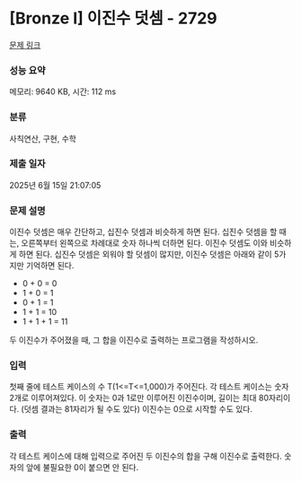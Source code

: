 # [Bronze I] 이진수 덧셈 - 2729 

[문제 링크](https://www.acmicpc.net/problem/2729) 

### 성능 요약

메모리: 9640 KB, 시간: 112 ms

### 분류

사칙연산, 구현, 수학

### 제출 일자

2025년 6월 15일 21:07:05

### 문제 설명

<p>이진수 덧셈은 매우 간단하고, 십진수 덧셈과 비슷하게 하면 된다. 십진수 덧셈을 할 때는, 오른쪽부터 왼쪽으로 차례대로 숫자 하나씩 더하면 된다. 이진수 덧셈도 이와 비슷하게 하면 된다. 십진수 덧셈은 외워야 할 덧셈이 많지만, 이진수 덧셈은 아래와 같이 5가지만 기억하면 된다.</p>

<ul>
	<li>0 + 0 = 0</li>
	<li>1 + 0 = 1</li>
	<li>0 + 1 = 1</li>
	<li>1 + 1 = 10</li>
	<li>1 + 1 + 1 = 11</li>
</ul>

<p>두 이진수가 주어졌을 때, 그 합을 이진수로 출력하는 프로그램을 작성하시오.</p>

### 입력 

 <p>첫째 줄에 테스트 케이스의 수 T(1<=T<=1,000)가 주어진다. 각 테스트 케이스는 숫자 2개로 이루어져있다. 이 숫자는 0과 1로만 이루어진 이진수이며, 길이는 최대 80자리이다. (덧셈 결과는 81자리가 될 수도 있다) 이진수는 0으로 시작할 수도 있다.</p>

### 출력 

 <p>각 테스트 케이스에 대해 입력으로 주어진 두 이진수의 합을 구해 이진수로 출력한다. 숫자의 앞에 불필요한 0이 붙으면 안 된다.</p>

